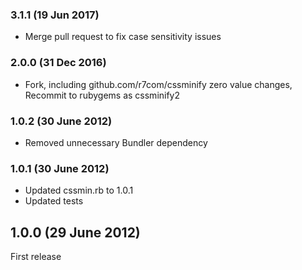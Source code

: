 ### 3.1.1 (19 Jun 2017)

* Merge pull request to fix case sensitivity issues

### 2.0.0 (31 Dec 2016)

* Fork, including github.com/r7com/cssminify zero value changes,
  Recommit to rubygems as cssminify2

### 1.0.2 (30 June 2012)

* Removed unnecessary Bundler dependency

### 1.0.1 (30 June 2012)

* Updated cssmin.rb to 1.0.1
* Updated tests

## 1.0.0  (29 June 2012)

First release
